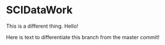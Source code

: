 # SCIDataWork
This is a different thing. Hello! 


Here is text to differentiate this branch from the master commit!